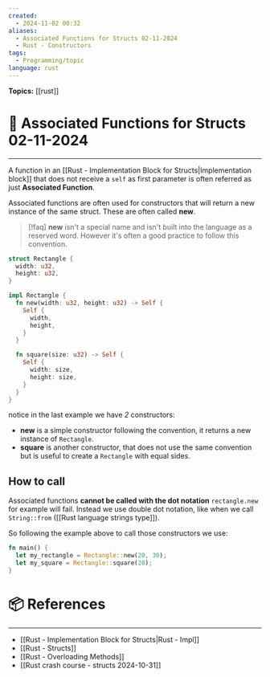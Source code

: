 ```yaml
---
created:
  - 2024-11-02 00:32
aliases:
  - Associated Functions for Structs 02-11-2024
  - Rust - Constructors
tags:
  - Programming/topic
language: rust
---
```


**Topics:** [[rust]]

# 📃 Associated Functions for Structs 02-11-2024

---
A function in an [[Rust - Implementation Block for Structs|Implementation block]] that does not receive a `self` as first parameter is often referred as just **Associated Function**.

Associated functions are often used for constructors that will return a new instance of the same struct. These are often called **new**.

> [!faq] **new** isn't a special name and isn't built into the language as a reserved word.
However it's often a good practice to follow this convention.

```rust
struct Rectangle {
  width: u32,
  height: u32,
}

impl Rectangle {
  fn new(width: u32, height: u32) -> Self {
    Self {
      width,
      height,
    }
  }

  fn square(size: u32) -> Self {
    Self {
      width: size,
      height: size,
    }
  }
}
```

notice in the last example we have *2* constructors:
- **new** is a simple constructor following the convention, it returns a new instance of `Rectangle`.
- **square** is another constructor, that does not use the same convention but is useful to create a `Rectangle` with equal sides.
## How to call
Associated functions **cannot be called with the dot notation** `rectangle.new` for example will fail.
Instead we use double dot notation, like when we call `String::from` ([[Rust language strings type]]).

So following the example above to call those constructors we use:

```rust
fn main() {
  let my_rectangle = Rectangle::new(20, 30);
  let my_square = Rectangle::square(20);
}
```

# 📦 References
---
- [[Rust - Implementation Block for Structs|Rust - Impl]]
- [[Rust - Structs]]
- [[Rust - Overloading Methods]]
- [[Rust crash course - structs 2024-10-31]]